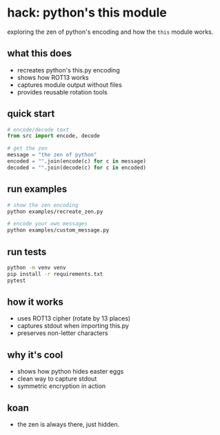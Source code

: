 # hack: python's this module

exploring the zen of python's encoding and how the `this` module works.

## what this does

- recreates python's this.py encoding
- shows how ROT13 works
- captures module output without files
- provides reusable rotation tools

## quick start

```python
# encode/decode text
from src import encode, decode

# get the zen
message = "the zen of python"
encoded = "".join(encode(c) for c in message)
decoded = "".join(decode(c) for c in encoded)
```

## run examples

```sh
# show the zen encoding
python examples/recreate_zen.py
```

```sh
# encode your own messages
python examples/custom_message.py
```

## run tests

```sh
python -m venv venv
pip install -r requirements.txt
pytest
```

## how it works

- uses ROT13 cipher (rotate by 13 places)
- captures stdout when importing this.py
- preserves non-letter characters

## why it's cool

- shows how python hides easter eggs
- clean way to capture stdout
- symmetric encryption in action

## koan

- the zen is always there, just hidden.
